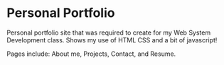 # Personal Portfolio
Personal portfolio site that was required to create for my Web System Development class. Shows my use of HTML CSS and a bit of javascript!

Pages include: About me, Projects, Contact, and Resume.
